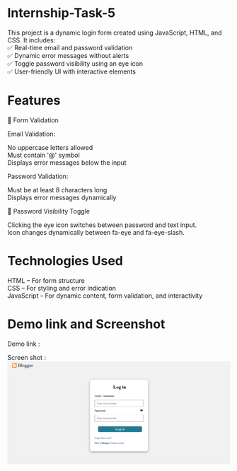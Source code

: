 # Internship-Task-5

This project is a dynamic login form created using JavaScript, HTML, and CSS. It includes:<br>
✅ Real-time email and password validation<br>
✅ Dynamic error messages without alerts<br>
✅ Toggle password visibility using an eye icon<br>
✅ User-friendly UI with interactive elements<br>

# Features
🔹 Form Validation<br>

Email Validation:<br>

No uppercase letters allowed<br>
Must contain '@' symbol<br>
Displays error messages below the input<br>

Password Validation:<br>

Must be at least 8 characters long<br>
Displays error messages dynamically<br>

🔹 Password Visibility Toggle<br>

Clicking the eye icon switches between password and text input.<br>
Icon changes dynamically between fa-eye and fa-eye-slash.<br>


# Technologies Used

HTML – For form structure<br>
CSS – For styling and error indication<br>
JavaScript – For dynamic content, form validation, and interactivity<br>

# Demo link and Screenshot

Demo link : <br>

Screen shot : ![alt text](image.png)